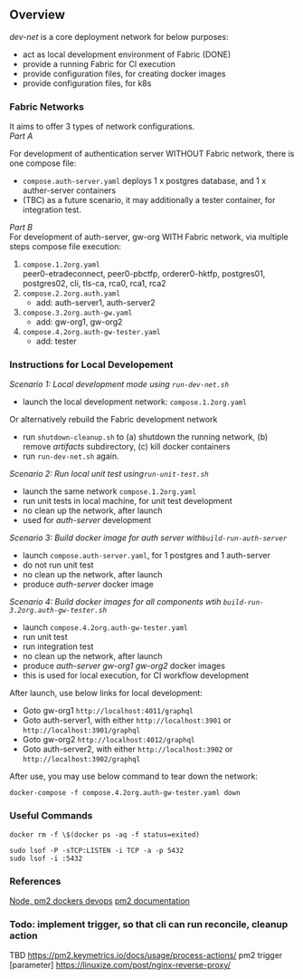 ## Overview

_dev-net_ is a core deployment network for below purposes:

- act as local development environment of Fabric (DONE)
- provide a running Fabric for CI execution
- provide configuration files, for creating docker images
- provide configuration files, for k8s

### Fabric Networks

It aims to offer 3 types of network configurations.  
_Part A_

For development of authentication server WITHOUT Fabric network, there is one compose file:

- `compose.auth-server.yaml` deploys 1 x postgres database, and 1 x auther-server containers
- (TBC) as a future scenario, it may additionally a tester container, for integration test.

_Part B_  
For development of auth-server, gw-org WITH Fabric network, via multiple steps compose file execution:

1. `compose.1.2org.yaml`  
   peer0-etradeconnect, peer0-pbctfp, orderer0-hktfp, postgres01, postgres02, cli, tls-ca, rca0, rca1, rca2
1. `compose.2.2org.auth.yaml`
   - add: auth-server1, auth-server2
1. `compose.3.2org.auth-gw.yaml`
   - add: gw-org1, gw-org2
1. `compose.4.2org.auth-gw-tester.yaml`
   - add: tester

### Instructions for Local Developement

_Scenario 1: Local development mode using `run-dev-net.sh`_

- launch the local development network: `compose.1.2org.yaml`

Or alternatively rebuild the Fabric development network

- run `shutdown-cleanup.sh` to (a) shutdown the running network, (b) remove _artifacts_ subdirectory, (c) kill docker containers
- run `run-dev-net.sh` again.

_Scenario 2: Run local unit test using`run-unit-test.sh`_

- launch the same network `compose.1.2org.yaml`
- run unit tests in local machine, for unit test development
- no clean up the network, after launch
- used for _auth-server_ development

_Scenario 3: Build docker image for auth server with`build-run-auth-server`_

- launch `compose.auth-server.yaml`, for 1 postgres and 1 auth-server
- do not run unit test
- no clean up the network, after launch
- produce _auth-server_ docker image

_Scenario 4: Build docker images for all components wtih `build-run-3.2org.auth-gw-tester.sh`_

- launch `compose.4.2org.auth-gw-tester.yaml`
- run unit test
- run integration test
- no clean up the network, after launch
- produce _auth-server_ _gw-org1_ _gw-org2_ docker images
- this is used for local execution, for CI workflow development

After launch, use below links for local development:

- Goto gw-org1 `http://localhost:4011/graphql`
- Goto auth-server1, with either `http://localhost:3901` or `http://localhost:3901/graphql`
- Goto gw-org2 `http://localhost:4012/graphql`
- Goto auth-server2, with either `http://localhost:3902` or `http://localhost:3902/graphql`

After use, you may use below command to tear down the network:

```shell script
docker-compose -f compose.4.2org.auth-gw-tester.yaml down
```

### Useful Commands

```shell script
docker rm -f \$(docker ps -aq -f status=exited)

sudo lsof -P -sTCP:LISTEN -i TCP -a -p 5432
sudo lsof -i :5432
```

### References

[Node, pm2 dockers devops](https://medium.com/@adriendesbiaux/node-js-pm2-docker-docker-compose-devops-907dedd2b69a)
[pm2 documentation](https://pm2.keymetrics.io/docs/usage/application-declaration/)

### Todo: implement trigger, so that cli can run reconcile, cleanup action

TBD
https://pm2.keymetrics.io/docs/usage/process-actions/
pm2 trigger <application-name> <action-name> [parameter]
https://linuxize.com/post/nginx-reverse-proxy/
